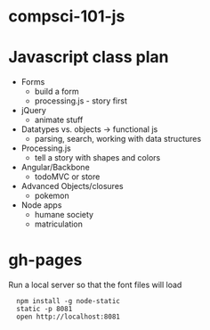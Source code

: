 compsci-101-js
==============

Javascript class plan
=====================
+ Forms
  + build a form
  + processing.js - story first
+ jQuery
  + animate stuff
+ Datatypes vs. objects -> functional js
  + parsing, search, working with data structures
+ Processing.js
  + tell a story with shapes and colors
+ Angular/Backbone
  + todoMVC or store
+ Advanced Objects/closures
  + pokemon
+ Node apps
  + humane society
  + matriculation


gh-pages
======================
Run a local server so that the font files will load

```
  npm install -g node-static
  static -p 8081
  open http://localhost:8081
```
